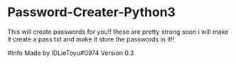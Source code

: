 # Password-Creater-Python3

This will create passwords for you!! these are pretty strong
soon i will make it create a pass.txt and make it store
the passwords in it!!

#Info
Made by IDLieToyu#0974
Version 0.3
